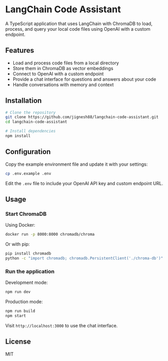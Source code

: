 # LangChain Code Assistant

A TypeScript application that uses LangChain with ChromaDB to load, process, and query your local code files using OpenAI with a custom endpoint.

## Features

- Load and process code files from a local directory
- Store them in ChromaDB as vector embeddings
- Connect to OpenAI with a custom endpoint
- Provide a chat interface for questions and answers about your code
- Handle conversations with memory and context

## Installation

```bash
# Clone the repository
git clone https://github.com/jignesh88/langchain-code-assistant.git
cd langchain-code-assistant

# Install dependencies
npm install
```

## Configuration

Copy the example environment file and update it with your settings:

```bash
cp .env.example .env
```

Edit the `.env` file to include your OpenAI API key and custom endpoint URL.

## Usage

### Start ChromaDB

Using Docker:

```bash
docker run -p 8000:8000 chromadb/chroma
```

Or with pip:

```bash
pip install chromadb
python -c "import chromadb; chromadb.PersistentClient('./chroma-db')"
```

### Run the application

Development mode:

```bash
npm run dev
```

Production mode:

```bash
npm run build
npm start
```

Visit `http://localhost:3000` to use the chat interface.

## License

MIT
